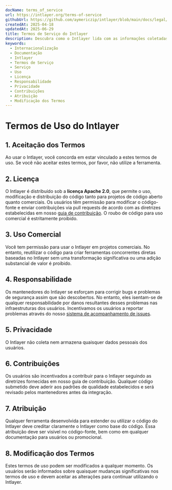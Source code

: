 ```yaml
---
docName: terms_of_service
url: https://intlayer.org/terms-of-service
githubUrl: https://github.com/aymericzip/intlayer/blob/main/docs/legal/pt/terms_of_service.md
createdAt: 2025-04-18
updatedAt: 2025-06-29
title: Termos de Serviço do Intlayer
description: Descubra como o Intlayer lida com as informações coletadas através do nosso site e CMS. Siga a documentação para entender os diferentes formatos e casos de uso.
keywords:
  - Internacionalização
  - Documentação
  - Intlayer
  - Termos de Serviço
  - Serviço
  - Uso
  - Licença
  - Responsabilidade
  - Privacidade
  - Contribuições
  - Atribuição
  - Modificação dos Termos
---
```


# Termos de Uso do Intlayer

## 1. Aceitação dos Termos

Ao usar o Intlayer, você concorda em estar vinculado a estes termos de uso. Se você não aceitar estes termos, por favor, não utilize a ferramenta.

## 2. Licença

O Intlayer é distribuído sob a **licença Apache 2.0**, que permite o uso, modificação e distribuição do código tanto para projetos de código aberto quanto comerciais. Os usuários têm permissão para modificar o código-fonte e enviar contribuições via pull requests de acordo com as diretrizes estabelecidas em nosso [guia de contribuição](https://github.com/aymericzip/intlayer/blob/main/CONTRIBUTING.md). O roubo de código para uso comercial é estritamente proibido.

## 3. Uso Comercial

Você tem permissão para usar o Intlayer em projetos comerciais. No entanto, reutilizar o código para criar ferramentas concorrentes diretas baseadas no Intlayer sem uma transformação significativa ou uma adição substancial de valor é proibido.

## 4. Responsabilidade

Os mantenedores do Intlayer se esforçam para corrigir bugs e problemas de segurança assim que são descobertos. No entanto, eles isentam-se de qualquer responsabilidade por danos resultantes desses problemas nas infraestruturas dos usuários. Incentivamos os usuários a reportar problemas através do nosso [sistema de acompanhamento de issues](https://github.com/aymericzip/intlayer/issues).

## 5. Privacidade

O Intlayer não coleta nem armazena quaisquer dados pessoais dos usuários.

## 6. Contribuições

Os usuários são incentivados a contribuir para o Intlayer seguindo as diretrizes fornecidas em nosso guia de contribuição. Qualquer código submetido deve aderir aos padrões de qualidade estabelecidos e será revisado pelos mantenedores antes da integração.

## 7. Atribuição

Qualquer ferramenta desenvolvida para estender ou utilizar o código do Intlayer deve creditar claramente o Intlayer como base do código. Essa atribuição deve ser visível no código-fonte, bem como em qualquer documentação para usuários ou promocional.

## 8. Modificação dos Termos

Estes termos de uso podem ser modificados a qualquer momento. Os usuários serão informados sobre quaisquer mudanças significativas nos termos de uso e devem aceitar as alterações para continuar utilizando o Intlayer.
